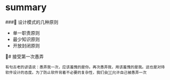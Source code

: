 # summary

### 设计模式的几种原则

* 单一职责原则
* 最少知识原则
* 开放封闭原则

# 接受第一次愚弄

`有句古老的谚语说：愚弄我一次，应该羞愧的是你。再次愚弄我，用该羞愧的是我。这也是对待软件设计的态度。为了防止软件背着不必要的复杂性，我们会允许自己被愚弄一次`
